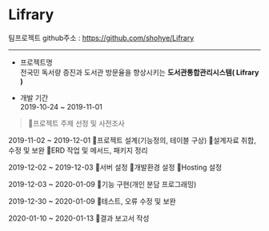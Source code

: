 # Lifrary

팀프로젝트 github주소  : https://github.com/shohye/Lifrary  
<hr/>


* 프로젝트명  
 전국민 독서량 증진과 도서관 방문율을 향상시키는 **도서관통합관리시스템( Lifrary )**  

* 개발 기간  
  2019-10-24 ~ 2019-11-01
> 프로젝트 주제 선정 및 사전조사

  2019-11-02 ~ 2019-12-01
프로젝트 설계(기능정의, 테이블 구상)
설계자료 취합, 수정 및 보완
ERD 작업 및 메서드, 패키지 정리

  2019-12-02 ~ 2019-12-03
서버 설정
개발환경 설정
Hosting 설정

  2019-12-03 ~ 2020-01-09
기능 구현(개인 분담 프로그래밍)

  2019-12-30 ~ 2020-01-09
테스트, 오류 수정 및 보완

  2020-01-10 ~ 2020-01-13
결과 보고서 작성
